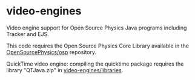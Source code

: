 video-engines
=============

Video engine support for Open Source Physics Java programs including Tracker and EJS.  

This code requires the Open Source Physics Core Library available in the <a href="https://github.com/OpenSourcePhysics/osp" target="_blank">OpenSourcePhysics/osp</a> repository.

QuickTime video engine: compiling the quicktime package requires the library "QTJava.zip" in <a href="https://github.com/OpenSourcePhysics/video-engines/tree/master/libraries/" target="_blank">video-engines/libraries</a>. 


